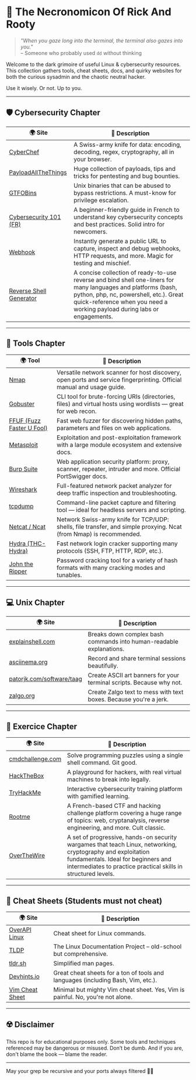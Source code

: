 # 📖 The Necronomicon Of Rick And Rooty

> *"When you gaze long into the terminal, the terminal also gazes into you."*  
> – Someone who probably used `dd` without thinking

Welcome to the dark grimoire of useful Linux & cybersecurity resources. This collection gathers tools, cheat sheets, docs, and quirky websites for both the curious sysadmin and the chaotic neutral hacker.

Use it wisely. Or not. Up to you.

---

## 🛡️ Cybersecurity Chapter

| 🌍 Site | 💬 Description |
|--------|----------------|
| [CyberChef](https://gchq.github.io/CyberChef/) | A Swiss-army knife for data: encoding, decoding, regex, cryptography, all in your browser. |
| [PayloadAllTheThings](https://github.com/swisskyrepo/PayloadsAllTheThings) | Huge collection of payloads, tips and tricks for pentesting and bug bounties. |
| [GTFOBins](https://gtfobins.github.io/) | Unix binaries that can be abused to bypass restrictions. A must-know for privilege escalation. |
| [Cybersecurity 101 (FR)](https://www.crowdstrike.com/fr-fr/cybersecurity-101/) | A beginner-friendly guide in French to understand key cybersecurity concepts and best practices. Solid intro for newcomers. |
| [Webhook](https://webhook.site/) | Instantly generate a public URL to capture, inspect and debug webhooks, HTTP requests, and more. Magic for testing and mischief. |
| [Reverse Shell Generator](https://www.revshells.com/) | A concise collection of ready-to-use reverse and bind shell one-liners for many languages and platforms (bash, python, php, nc, powershell, etc.). Great quick-reference when you need a working payload during labs or engagements. |

---

## 🧰 Tools Chapter

| 🌍 Tool | 💬 Description |
|--------|----------------|
| [Nmap](https://nmap.org/book/man.html) | Versatile network scanner for host discovery, open ports and service fingerprinting. Official manual and usage guide. |
| [Gobuster](https://github.com/OJ/gobuster) | CLI tool for brute-forcing URIs (directories, files) and virtual hosts using wordlists — great for web recon. |
| [FFUF (Fuzz Faster U Fool)](https://github.com/ffuf/ffuf) | Fast web fuzzer for discovering hidden paths, parameters and files on web applications. |
| [Metasploit](https://docs.metasploit.com/) | Exploitation and post-exploitation framework with a large module ecosystem and extensive docs. |
| [Burp Suite](https://portswigger.net/burp/documentation) | Web application security platform: proxy, scanner, repeater, intruder and more. Official PortSwigger docs. |
| [Wireshark](https://www.wireshark.org/docs/wsug_html_chunked/) | Full-featured network packet analyzer for deep traffic inspection and troubleshooting. |
| [tcpdump](https://www.tcpdump.org/manpages/tcpdump.1.html) | Command-line packet capture and filtering tool — ideal for headless servers and scripting. |
| [Netcat / Ncat](https://nmap.org/ncat/) | Network Swiss-army knife for TCP/UDP: shells, file transfer, and simple proxying. Ncat (from Nmap) is recommended. |
| [Hydra (THC-Hydra)](https://github.com/vanhauser-thc/thc-hydra) | Fast network login cracker supporting many protocols (SSH, FTP, HTTP, RDP, etc.). |
| [John the Ripper](https://www.openwall.com/john/) | Password cracking tool for a variety of hash formats with many cracking modes and tunables. |

---


## 💻 Unix Chapter

| 🌍 Site | 💬 Description |
|--------|----------------|
| [explainshell.com](https://explainshell.com) | Breaks down complex bash commands into human-readable explanations. |
| [asciinema.org](https://asciinema.org/) | Record and share terminal sessions beautifully. |
| [patorjk.com/software/taag](https://patorjk.com/software/taag) | Create ASCII art banners for your terminal scripts. Because why not. |
| [zalgo.org](https://zalgo.org/) | Create Zalgo text to mess with text boxes. Because you're a jerk. |

---

## 🧩 Exercice Chapter

| 🌍 Site | 💬 Description |
|--------|----------------|
| [cmdchallenge.com](https://cmdchallenge.com/) | Solve programming puzzles using a single shell command. Git good. |
| [HackTheBox](https://hackthebox.com) | A playground for hackers, with real virtual machines to break into legally. |
| [TryHackMe](https://tryhackme.com/) | Interactive cybersecurity training platform with gamified learning. |
| [Rootme](https://www.root-me.org/) | A French-based CTF and hacking challenge platform covering a huge range of topics: web, cryptanalysis, reverse engineering, and more. Cult classic. |
| [OverTheWire](https://overthewire.org/wargames/) | A set of progressive, hands-on security wargames that teach Linux, networking, cryptography and exploitation fundamentals. Ideal for beginners and intermediates to practice practical skills in structured levels. |

---

## 📑 Cheat Sheets (Students must not cheat)

| 🌍 Site | 💬 Description |
|--------|----------------|
| [OverAPI Linux](https://overapi.com/linux) | Cheat sheet for Linux commands. |
| [TLDP](https://tldp.org/) | The Linux Documentation Project – old-school but comprehensive. |
| [tldr.sh](https://tldr.inbrowser.app/) | Simplified man pages. |
| [Devhints.io](https://devhints.io/) | Great cheat sheets for a ton of tools and languages (including Bash, Vim, etc.). |
| [Vim Cheat Sheet](https://vim.rtorr.com/) | Minimal but mighty Vim cheat sheet. Yes, Vim is painful. No, you're not alone. |

---

## ☢️ Disclaimer

This repo is for educational purposes only. Some tools and techniques referenced may be dangerous or misused. Don’t be dumb. And if you are, don't blame the book — blame the reader.

---

May your grep be recursive and your ports always filtered 🧙‍♂️